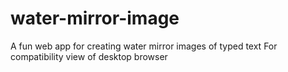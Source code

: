 # water-mirror-image
A fun web app for creating water mirror images of typed text
For compatibility view of desktop browser
